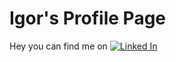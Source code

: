 # Igor's Profile Page

Hey you can find me on [![Linked In](https://img.shields.io/badge/LinkedIn-blue)](https://linkedin.com/in/idvorkin)
